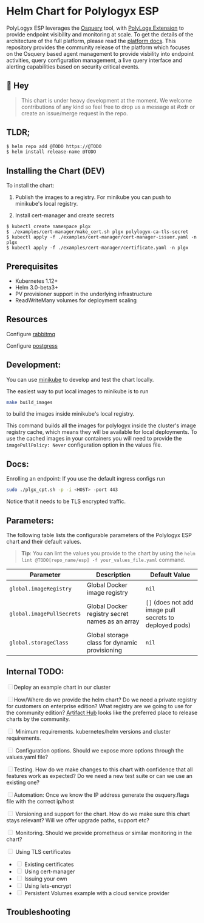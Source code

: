 # Helm Chart for Polylogyx ESP

PolyLogyx ESP leverages the [Osquery](https://osquery.io/) tool, with [PolyLogx Extension](https://github.com/polylogyx/osq-ext-bin) to provide endpoint visibility and monitoring at scale. To get the details of the architecture of the full platform, please read the [platform docs](https://github.com/polylogyx/platform-docs). This repository provides the community release of the platform which focuses on the Osquery based agent management to provide visbility into endpoint activities, query configuration management, a live query interface and alerting capabilities based on security critical events.

## 👋 Hey

> This chart is under heavy development at the moment. We welcome contributions of any kind so feel free to drop us a message at #xdr or create an issue/merge request in the repo.

## TLDR;

```sh
$ helm repo add @TODO https://@TODO
$ helm install release-name @TODO
```

## Installing the Chart (DEV)

To install the chart:

1. Publish the images to a registry. For minikube you can push to minikube's local registry.

2. Install cert-manager and create secrets

```console
$ kubectl create namespace plgx
$ ./examples/cert-manager/make_cert.sh plgx polylogyx-ca-tls-secret
$ kubectl apply -f ./examples/cert-manager/cert-manager-issuer.yaml -n plgx
$ kubectl apply -f ./examples/cert-manager/certificate.yaml -n plgx
```

## Prerequisites

- Kubernetes 1.12+
- Helm 3.0-beta3+
- PV provisioner support in the underlying infrastructure
- ReadWriteMany volumes for deployment scaling

## Resources

Configure [rabbitmq](https://github.com/bitnami/charts/tree/master/bitnami/rabbitmq)

Configure [postgress](https://github.com/bitnami/charts/tree/master/bitnami/postgresql)

## Development:

You can use [minikube](https://github.com/kubernetes/minikube) to develop and test the chart locally.

The easiest way to put local images to minikube is to run

```sh
make build_images
```

to build the images inside minikube's local registry.

This command builds all the images for polylogyx inside the cluster's image registry cache, which means they will be available for local deployments.
To use the cached images in your containers you will need to provide the
`imagePullPolicy: Never`
configuration option in the values file.

## Docs:

Enrolling an endpoint:
If you use the default ingress configs run

```sh
sudo ./plgx_cpt.sh -p -i <HOST> -port 443
```

Notice that it needs to be TLS encrypted traffic.

## Parameters:

The following table lists the configurable parameters of the Polylogyx ESP chart and their default values.

> **Tip**: You can lint the values you provide to the chart by using the `helm lint @TODO[repo_name/esp] -f your_values_file.yaml` command.

| Parameter                 | Description                                     | Default Value                                           |
| ------------------------- | ----------------------------------------------- | ------------------------------------------------------- |
| `global.imageRegistry`    | Global Docker image registry                    | `nil`                                                   |
| `global.imagePullSecrets` | Global Docker registry secret names as an array | `[]` (does not add image pull secrets to deployed pods) |
| `global.storageClass`     | Global storage class for dynamic provisioning   | `nil`                                                   |

## Internal TODO:

<input type="checkbox" disabled>Deploy an example chart in our cluster

<input type="checkbox" disabled>How/Where do we provide the helm chart? Do we need a private registry for customers on enterprise edition? What registry are we going to use for the community edition? [Artifact Hub](https://artifacthub.io/) looks like the preferred place to release charts by the community.

<input type="checkbox" disabled> Minimum requirements. kubernetes/helm versions and cluster requirements.

<input type="checkbox" disabled> Configuration options. Should we expose more options through the values.yaml file?

<input type="checkbox" disabled>Testing. How do we make changes to this chart with confidence that all features work as expected? Do we need a new test suite or can we use an existing one?

<input type="checkbox" disabled>Automation: Once we know the IP address generate the osquery.flags file with the correct ip/host

<input type="checkbox" disabled> Versioning and support for the chart. How do we make sure this chart stays relevant? Will we offer upgrade paths, support etc?

<input type="checkbox" disabled> Monitoring. Should we provide prometheus or similar monitoring in the chart?

<input type="checkbox" disabled> Using TLS certificates

- <input type="checkbox" disabled> Existing certificates
- <input type="checkbox" disabled> Using cert-manager
- <input type="checkbox" disabled> Issuing your own
- <input type="checkbox" disabled> Using lets-encrypt
- <input type="checkbox" disabled> Persistent Volumes example with a cloud service provider

## Troubleshooting
